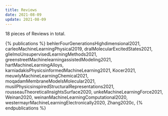 ```yaml
---
title: Reviews
date: 2021-08-09
update: 2021-08-09
---
```


18 pieces of Reviews in total.

{% publications %}
behlerFourGenerationsHighdimensional2021,
carleoMachineLearningPhysical2019,
dralMolecularExcitedStates2021,
glielmoUnsupervisedLearningMethods2021,
greenstreetMachinelearningassistedModeling2021,
hartMachineLearningAlloys,
karniadakisPhysicsinformedMachineLearning2021,
Kocer2021,
meuwlyMachineLearningChemical2021,
moqadamMembraneModelsMolecular2021,
musilPhysicsinspiredStructuralRepresentations2021,
rousseauTheoreticalInsightsSurface2020,
unkeMachineLearningForce2021,
Weinan2020,
weinanMachineLearningComputational2020,
westermayrMachineLearningElectronically2020,
Zhang2020c,
{% endpublications %}